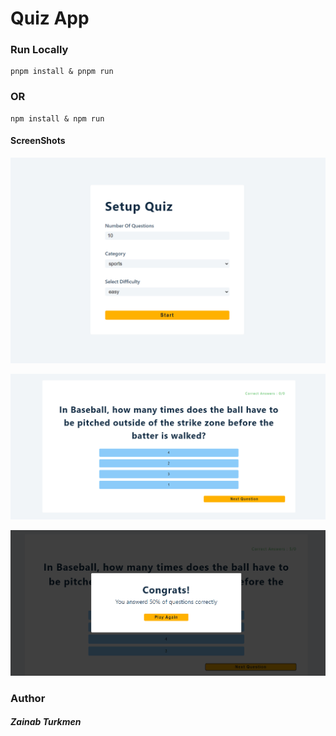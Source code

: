 # Quiz App


### Run Locally

```
pnpm install & pnpm run
```
### OR
```
npm install & npm run
```

#### ScreenShots
![alt text](image.png)


![alt text](image-1.png)


![alt text](image-2.png)

### Author 
##### Zainab Turkmen